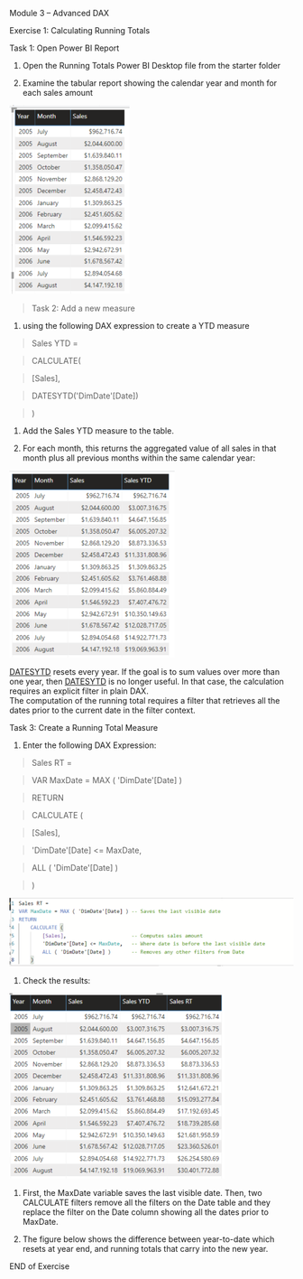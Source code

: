 Module 3 – Advanced DAX

Exercise 1: Calculating Running Totals

Task 1: Open Power BI Report

1.  Open the Running Totals Power BI Desktop file from the starter folder

2.  Examine the tabular report showing the calendar year and month for each
    sales amount

![](media/4d51a1db3245f9d8ed891872e53c9b51.png)

>   Task 2: Add a new measure

1.  using the following DAX expression to create a YTD measure

>   Sales YTD =

>   CALCULATE(

>   [Sales],

>   DATESYTD('DimDate'[Date])

>   )

1.  Add the Sales YTD measure to the table.

2.  For each month, this returns the aggregated value of all sales in that month
    plus all previous months within the same calendar year:

![](media/db08902a3d0d2d8f04dbcd264aff62c9.png)

[DATESYTD](https://dax.guide/datesytd/) resets every year. If the goal is to sum
values over more than one year, then [DATESYTD](https://dax.guide/datesytd/) is
no longer useful. In that case, the calculation requires an explicit filter in
plain DAX.  
The computation of the running total requires a filter that retrieves all the
dates prior to the current date in the filter context.

Task 3: Create a Running Total Measure

1.  Enter the following DAX Expression:

>   Sales RT =

>   VAR MaxDate = MAX ( 'DimDate'[Date] )

>   RETURN

>   CALCULATE (

>   [Sales],

>   'DimDate'[Date] \<= MaxDate,

>   ALL ( 'DimDate'[Date] )

>   )

![](media/89db446f56a19e648d1ffa3813e68c3d.png)

1.  Check the results:

![](media/dfbdac058482bbefab0cf157231d8bd9.png)

1.  First, the MaxDate variable saves the last visible date. Then, two CALCULATE
    filters remove all the filters on the Date table and they replace the filter
    on the Date column showing all the dates prior to MaxDate.

2.  The figure below shows the difference between year-to-date which resets at
    year end, and running totals that carry into the new year.

END of Exercise
